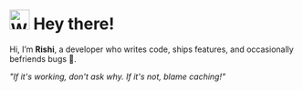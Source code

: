 # <img src="https://raw.githubusercontent.com/Tarikul-Islam-Anik/Animated-Fluent-Emojis/master/Emojis/Hand%20gestures/Waving%20Hand.png" alt="Waving Hand" width="35" height="35" /> Hey there!

Hi, I’m **Rishi**, a developer who writes code, ships features, and occasionally befriends bugs 🐛.

*"If it's working, don't ask why. If it's not, blame caching!"*
